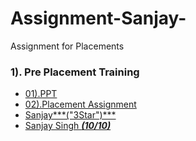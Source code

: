 # Assignment-Sanjay-
Assignment for Placements 


### 1). Pre Placement Training
- [01).PPT]()
- [02).Placement Assignment]()
- [Sanjay***("3Star")***]("Sanajy")
- [Sanjay Singh ***(10/10)***]()
